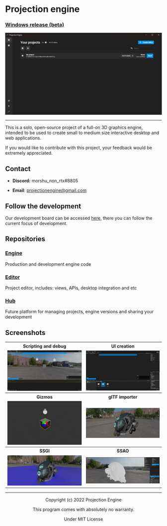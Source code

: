 # Projection engine 
 
### [Windows release (beta)](https://github.com/projection-engine/hub/releases/tag/APP-WINDOWS)

![img](https://github.com/projection-engine/.github/blob/main/HUB-RELEASE.png?raw=true)

---

This is a solo, open-source project of a full-on 3D graphics engine, intended to be used to create small to medium size
interactive desktop and web applications.

If you would like to contribute with this project, your feedback would be extremely appreciated.

## Contact
- **Discord:** morshu_non_rtx#8805

- **Email**: projectionengine@gmail.com

## Follow the development
Our development board can be accessed [here](https://github.com/orgs/projection-engine/projects/7/views/2), there you can follow the current focus of development.

## Repositories

### [Engine](https://github.com/projection-engine/engine) 
Production and development engine code

### [Editor](https://github.com/projection-engine/editor) 
Project editor, includes: views, APIs, desktop integration and etc

### [Hub](https://github.com/projection-engine/hub)
Future platform for managing projects, engine versions and sharing your development


## Screenshots

<table>
    <tr>
        <th>
            Scripting and debug
        </th>
        <th>
            UI creation
        </th>
    </tr>
    <tr>
        <td>
             <img src="https://raw.githubusercontent.com/projection-engine/.github/main/v5.1.0/UI-EXECUTION.png"/>      
        </td>
        <td>
            <img src="https://raw.githubusercontent.com/projection-engine/.github/main/v5.1.0/UI.png"/>                                                               
        </td>
    </tr>
    <tr>
        <th> 
            Gizmos
        </th>
        <th>
            glTF importer
        </th>
    </tr>
    <tr>
        <td>
            <img src="https://raw.githubusercontent.com/projection-engine/.github/main/v5.8.0/GIZMOS.png"/>  
        </td>
        <td>
           <img src="https://raw.githubusercontent.com/projection-engine/.github/main/v5.8.0/PBR.png"/>                                                 
        </td>
    </tr>
    <tr>
        <th> 
           SSGI  
        </th>
        <th>
           SSAO
        </th>
    </tr>
    <tr>
        <td>
            <img src="https://raw.githubusercontent.com/projection-engine/.github/main/v5.8.0/SSGI-NOW.png"/>
        </td>
        <td>
            <img src="https://raw.githubusercontent.com/projection-engine/.github/main/v5.8.0/SSAO.png"/>                                      
        </td>
    </tr>
</table>
 
----

<p align="center">Copyright (c) 2022 Projection Engine</p> 
<p align="center">This program comes with absolutely no warranty.</p> 
<p align="center">Under MIT License</p> 
